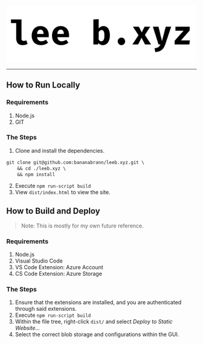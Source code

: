 ![Logo of leeb.xyz](/screenshots/title.png?raw=true)
***

## How to Run Locally
### Requirements
1. Node.js
1. GIT

### The Steps
1. Clone and install the dependencies.
```
git clone git@github.com:bananabrann/leeb.xyz.git \
    && cd ./leeb.xyz \
    && npm install
```
2. Execute `npm run-script build`
3. View `dist/index.html` to view the site.

## How to Build and Deploy
> Note: This is mostly for my own future reference. 

### Requirements
1. Node.js
1. Visual Studio Code
1. VS Code Extension: Azure Account
1. CS Code Extension: Azure Storage

### The Steps
1. Ensure that the extensions are installed, and you are authenticated through said extensions.
1. Execute `npm run-script build`
1. Within the file tree, right-click `dist/` and select _Deploy to Static Website..._
1. Select the correct blob storage and configurations within the GUI.